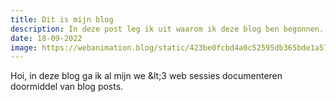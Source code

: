 ```yaml
---
title: Dit is mijn blog
description: In deze post leg ik uit waarom ik deze blog ben begonnen.
date: 18-09-2022
image: https://webanimation.blog/static/423be0fcbd4a0c52595db365bde1a574/42e64/basics.jpg
---
```


Hoi, in deze blog ga ik al mijn we &amp;lt;3 web sessies documenteren doormiddel van blog posts.
